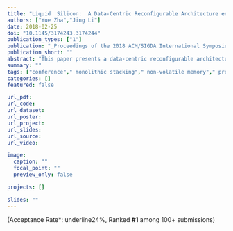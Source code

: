 ```yaml
---
title: "Liquid  Silicon:  A Data-Centric Reconfigurable Architecture enabled by RRAM Technology"
authors: ["Yue Zha","Jing Li"]
date: 2018-02-25
doi: "10.1145/3174243.3174244"
publication_types: ["1"]
publication: "_Proceedings of the 2018 ACM/SIGDA International Symposium on Field-Programmable Gate Arrays_"
publication_short: ""
abstract: "This paper presents a data-centric reconfigurable architecture, namely Liquid Silicon, enabled by emerging non-volatile memory, i.e., RRAM. Compared to the heterogeneous architecture of commercial FPGAs, Liquid Silicon is inherently a homogeneous architecture comprising a two-dimensional (2D) array of identical 'tiles'. Each tile can be configured into one or a combination of four modes: TCAM, logic, interconnect, and memory. Such flexibility allows users to partition resources based on applications? needs, in contrast to the fixed hardware design using dedicated hard IP blocks in FPGAs. In addition to better resource usage, its 'memory friendly' architecture effectively addresses the limitations of commercial FPGAs i.e., scarce on-chip memory resources, making it an effective complement to FPGAs. Moreover, its coarse-grained logic implementation results in shallower logic depth, less inter-tile routing overhead, and thus smaller area and better performance, compared with its FPGA counterpart. Our study shows that, on average, for both traditional and emerging applications, we achieve 62% area reduction, 27% speedup and 31% improvement in energy efficiency when mapping applications onto Liquid Silicon instead of FPGAs."
summary: ""
tags: ["conference"," monolithic stacking"," non-volatile memory"," processing-in-memory"," reconfigurable architecture"," tcam"]
categories: []
featured: false

url_pdf:
url_code:
url_dataset:
url_poster:
url_project:
url_slides:
url_source:
url_video:

image:
  caption: ""
  focal_point: ""
  preview_only: false

projects: []

slides: ""
---
```


(Acceptance Rate*: underline24%, Ranked **#1** among 100+ submissions)
